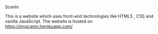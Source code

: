 ScanIn


This is a website which uses front-end technologies like HTML5 , CSS and vanilla JavaScript. The website is hosted on https://myscanin.herokuapp.com/
